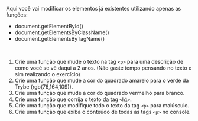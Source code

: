 Aqui você vai modificar os elementos já existentes utilizando apenas as funções:
   - document.getElementById()
   - document.getElementsByClassName()
   - document.getElementsByTagName()
 <br/>
 
 1. Crie uma função que mude o texto na tag ```<p>``` para uma descrição de como você se vê daqui a 2 anos. (Não gaste tempo pensando no texto e sim realizando o exercício)
 2. Crie uma função que mude a cor do quadrado amarelo para o verde da Trybe (rgb(76,164,109)).
 3. Crie uma função que mude a cor do quadrado vermelho para branco.
 4. Crie uma função que corrija o texto da tag ```<h1>```.
 5. Crie uma função que modifique todo o texto da tag ```<p>``` para maiúsculo.
 6. Crie uma função que exiba o conteúdo de todas as tags ```<p>``` no console.
